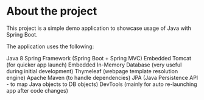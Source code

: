 # About the project
This project is a simple demo application to showcase usage of Java with Spring Boot.

The application uses the following:

Java 8
Spring Framework (Spring Boot + Spring MVC)
Embedded Tomcat (for quicker app launch)
Embedded In-Memory Database (very useful during initial development)
Thymeleaf (webpage template resolution engine)
Apache Maven (to handle dependencies)
JPA (Java Persistence API - to map Java objects to DB objects)
DevTools (mainly for auto re-launching app after code changes)
